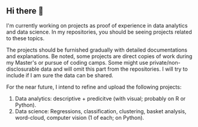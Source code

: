 ## Hi there 👋

<!--
**NegaDennis/NegaDennis** is a ✨ _special_ ✨ repository because its `README.md` (this file) appears on your GitHub profile.

Here are some ideas to get you started:

- 🔭 I’m currently working on ...
- 🌱 I’m currently learning ...
- 👯 I’m looking to collaborate on ...
- 🤔 I’m looking for help with ...
- 💬 Ask me about ...
- 📫 How to reach me: ...
- 😄 Pronouns: ...
- ⚡ Fun fact: ...
-->
I'm currently working on projects as proof of experience in data analytics and data science. In my repositories, you should be seeing projects related to these topics.

The projects should be furnished gradually with detailed documentations and explanations. Be noted, some projects are direct copies of work during my Master's or pursue of coding camps. Some might use private/non-disclosurable data and will omit this part from the repositories. I will try to include if I am sure the data can be shared.

For the near future, I intend to refine and upload the following projects:
1. Data analytics: descriptive + predicitve (with visual; probably on R or Python).
2. Data science: Regressions, classification, clustering, basket analysis, word-cloud, computer vision (1 of each; on Python).

